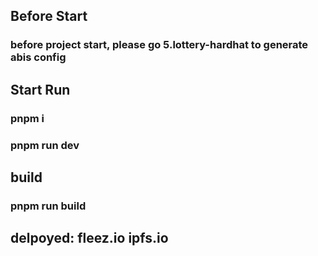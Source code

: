 ## Before Start
### before project start, please go 5.lottery-hardhat to generate abis config

## Start Run
### pnpm i 
### pnpm run dev

## build
### pnpm run build

## delpoyed: fleez.io ipfs.io
